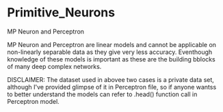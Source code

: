 # Primitive_Neurons
MP Neuron and Perceptron

MP Neuron and Perceptron are linear models and cannot be applicable on non-linearly separable data as they give very less accuracy. 
Eventhough knowledge of these models is important as these are the building bblocks of many deep complex networks.

DISCLAIMER:
The dataset used in abovee two cases is a private data set, although I've provided glimpse of it in Perceptron file, so if anyone wantss to better understand the models can refer to .head() function call in Perceptron model. 
